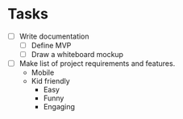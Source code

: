 # Tasks

- [ ] Write documentation
  - [ ] Define MVP
  - [ ] Draw a whiteboard mockup
- [ ] Make list of project requirements and features.
  - Mobile
  - Kid friendly
    - Easy
    - Funny
    - Engaging

